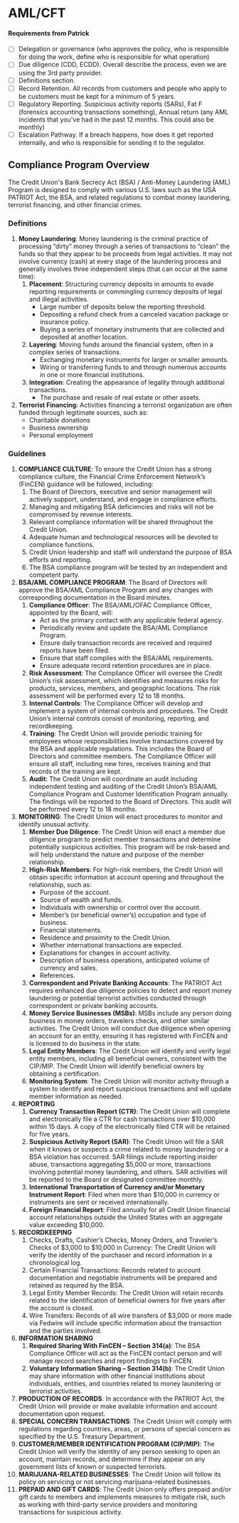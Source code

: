 # AML/CFT

#### Requirements from Patrick

* [ ] Delegation or governance (who approves the policy, who is responsible for doing the work, define who is responsible for what operation)
* [ ] Due diligence (CDD, ECDD). Overall describe the process, even we are using the 3rd party provider.&#x20;
* [ ] Definitions section.&#x20;
* [ ] Record Retention. All records from customers and people who apply to be customers must be kept for a minimum of 5 years.&#x20;
* [ ] Regulatory Reporting. Suspicious activity reports (SARs), Fat F (forensics accounting transactions something), Annual return (any AML incidents that you've had in the past 12 months. This could also be monthly)
* [ ] Escalation Pathway. If a breach happens, how does it get reported internally, and who is responsible for sending it to the regulator.&#x20;

## Compliance Program Overview

The Credit Union's Bank Secrecy Act (BSA) / Anti-Money Laundering (AML) Program is designed to comply with various U.S. laws such as the USA PATRIOT Act, the BSA, and related regulations to combat money laundering, terrorist financing, and other financial crimes.

### Definitions

1. **Money Laundering**: Money laundering is the criminal practice of processing “dirty” money through a series of transactions to “clean” the funds so that they appear to be proceeds from legal activities. It may not involve currency (cash) at every stage of the laundering process and generally involves three independent steps (that can occur at the same time):
   1. **Placement**: Structuring currency deposits in amounts to evade reporting requirements or commingling currency deposits of legal and illegal activities.
      * Large number of deposits below the reporting threshold.
      * Depositing a refund check from a canceled vacation package or insurance policy.
      * Buying a series of monetary instruments that are collected and deposited at another location.
   2. **Layering**: Moving funds around the financial system, often in a complex series of transactions.
      * Exchanging monetary instruments for larger or smaller amounts.
      * Wiring or transferring funds to and through numerous accounts in one or more financial institutions.
   3. **Integration**: Creating the appearance of legality through additional transactions.
      * The purchase and resale of real estate or other assets.
2. **Terrorist Financing**: Activities financing a terrorist organization are often funded through legitimate sources, such as:
   * Charitable donations
   * Business ownership
   * Personal employment

### Guidelines

1. **COMPLIANCE CULTURE**: To ensure the Credit Union has a strong compliance culture, the Financial Crime Enforcement Network’s (FinCEN) guidance will be followed, including:
   1. The Board of Directors, executive and senior management will actively support, understand, and engage in compliance efforts.
   2. Managing and mitigating BSA deficiencies and risks will not be compromised by revenue interests.
   3. Relevant compliance information will be shared throughout the Credit Union.
   4. Adequate human and technological resources will be devoted to compliance functions.
   5. Credit Union leadership and staff will understand the purpose of BSA efforts and reporting.
   6. The BSA compliance program will be tested by an independent and competent party.
2. **BSA/AML COMPLIANCE PROGRAM**: The Board of Directors will approve the BSA/AML Compliance Program and any changes with corresponding documentation in the Board minutes.
   1. **Compliance Officer**: The BSA/AML/OFAC Compliance Officer, appointed by the Board, will:
      * Act as the primary contact with any applicable federal agency.
      * Periodically review and update the BSA/AML Compliance Program.
      * Ensure daily transaction records are received and required reports have been filed.
      * Ensure that staff complies with the BSA/AML requirements.
      * Ensure adequate record retention procedures are in place.
   2. **Risk Assessment**: The Compliance Officer will oversee the Credit Union’s risk assessment, which identifies and measures risks for products, services, members, and geographic locations. The risk assessment will be performed every 12 to 18 months.
   3. **Internal Controls**: The Compliance Officer will develop and implement a system of internal controls and procedures. The Credit Union’s internal controls consist of monitoring, reporting, and recordkeeping.
   4. **Training**: The Credit Union will provide periodic training for employees whose responsibilities involve transactions covered by the BSA and applicable regulations. This includes the Board of Directors and committee members. The Compliance Officer will ensure all staff, including new hires, receives training and that records of the training are kept.
   5. **Audit**: The Credit Union will coordinate an audit including independent testing and auditing of the Credit Union’s BSA/AML Compliance Program and Customer Identification Program annually. The findings will be reported to the Board of Directors. This audit will be performed every 12 to 18 months.
3. **MONITORING**: The Credit Union will enact procedures to monitor and identify unusual activity.
   1. **Member Due Diligence**: The Credit Union will enact a member due diligence program to predict member transactions and determine potentially suspicious activities. This program will be risk-based and will help understand the nature and purpose of the member relationship.
   2. **High-Risk Members**: For high-risk members, the Credit Union will obtain specific information at account opening and throughout the relationship, such as:
      * Purpose of the account.
      * Source of wealth and funds.
      * Individuals with ownership or control over the account.
      * Member’s (or beneficial owner’s) occupation and type of business.
      * Financial statements.
      * Residence and proximity to the Credit Union.
      * Whether international transactions are expected.
      * Explanations for changes in account activity.
      * Description of business operations, anticipated volume of currency and sales.
      * References.
   3. **Correspondent and Private Banking Accounts**: The PATRIOT Act requires enhanced due diligence policies to detect and report money laundering or potential terrorist activities conducted through correspondent or private banking accounts.
   4. **Money Service Businesses (MSBs)**: MSBs include any person doing business in money orders, travelers checks, and other similar activities. The Credit Union will conduct due diligence when opening an account for an entity, ensuring it has registered with FinCEN and is licensed to do business in the state.
   5. **Legal Entity Members**: The Credit Union will identify and verify legal entity members, including all beneficial owners, consistent with the CIP/MIP. The Credit Union will identify beneficial owners by obtaining a certification.
   6. **Monitoring System**: The Credit Union will monitor activity through a system to identify and report suspicious transactions and will update member information as needed.
4. **REPORTING**
   1. **Currency Transaction Report (CTR)**: The Credit Union will complete and electronically file a CTR for cash transactions over $10,000 within 15 days. A copy of the electronically filed CTR will be retained for five years.
   2. **Suspicious Activity Report (SAR)**: The Credit Union will file a SAR when it knows or suspects a crime related to money laundering or a BSA violation has occurred. SAR filings include reporting insider abuse, transactions aggregating $5,000 or more, transactions involving potential money laundering, and others. SAR activities will be reported to the Board or designated committee monthly.
   3. **International Transportation of Currency and/or Monetary Instrument Report**: Filed when more than $10,000 in currency or instruments are sent or received internationally.
   4. **Foreign Financial Report**: Filed annually for all Credit Union financial account relationships outside the United States with an aggregate value exceeding $10,000.
5. **RECORDKEEPING**
   1. Checks, Drafts, Cashier’s Checks, Money Orders, and Traveler’s Checks of $3,000 to $10,000 in Currency: The Credit Union will verify the identity of the purchaser and record information in a chronological log.
   2. Certain Financial Transactions: Records related to account documentation and negotiable instruments will be prepared and retained as required by the BSA.
   3. Legal Entity Member Records: The Credit Union will retain records related to the identification of beneficial owners for five years after the account is closed.
   4. Wire Transfers: Records of all wire transfers of $3,000 or more made via Fedwire will include specific information about the transaction and the parties involved.
6. **INFORMATION SHARING**
   1. **Required Sharing With FinCEN – Section 314(a)**: The BSA Compliance Officer will act as the FinCEN contact person and will manage record searches and report findings to FinCEN.
   2. **Voluntary Information Sharing – Section 314(b)**: The Credit Union may share information with other financial institutions about individuals, entities, and countries related to money laundering or terrorist activities.
7. **PRODUCTION OF RECORDS**: In accordance with the PATRIOT Act, the Credit Union will provide or make available information and account documentation upon request.
8. **SPECIAL CONCERN TRANSACTIONS**: The Credit Union will comply with regulations regarding countries, areas, or persons of special concern as specified by the U.S. Treasury Department.
9. **CUSTOMER/MEMBER IDENTIFICATION PROGRAM (CIP/MIP)**: The Credit Union will verify the identity of any person seeking to open an account, maintain records, and determine if they appear on any government lists of known or suspected terrorists.
10. **MARIJUANA-RELATED BUSINESSES**: The Credit Union will follow its policy on servicing or not servicing marijuana-related businesses.
11. **PREPAID AND GIFT CARDS**: The Credit Union only offers prepaid and/or gift cards to members and implements measures to mitigate risk, such as working with third-party service providers and monitoring transactions for suspicious activity.
